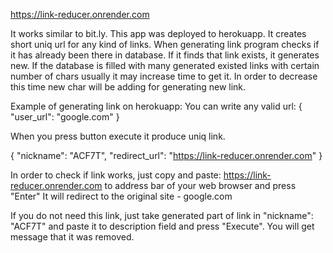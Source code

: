 https://link-reducer.onrender.com

It works similar to bit.ly.
This app was deployed to herokuapp.
It creates short uniq url for any kind of links. 
When generating link program checks if it has already been there in database. 
If it finds that link exists, it generates new. 
If the database is filled with many generated existed links with certain number of chars
usually it may increase time to get it.
In order to decrease this time new char will be adding for generating new link.

Example of generating link on herokuapp:
You can write any valid url:
{
"user_url": "google.com"
}

When you press button execute it produce uniq link. 

{
"nickname": "ACF7T",
"redirect_url": "https://link-reducer.onrender.com"
}

In order to check if link works, just copy and 
paste: https://link-reducer.onrender.com to address bar of your web browser and press "Enter"
It will redirect to the original site - google.com

If you do not need this link, just take generated part of link in "nickname": "ACF7T"
and paste it to description field and press "Execute". 
You will get message that it was removed. 


